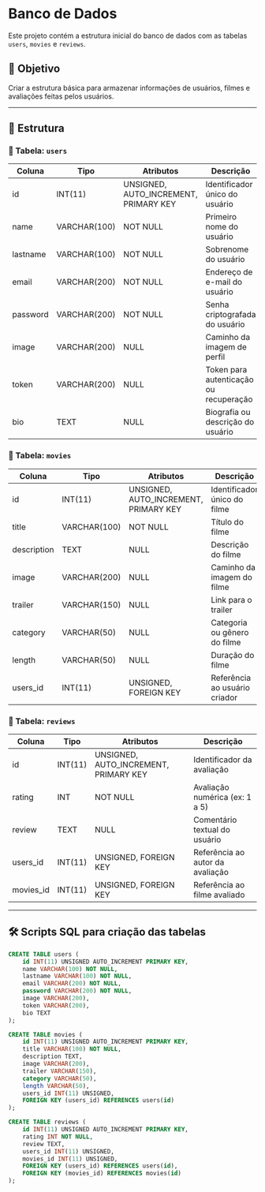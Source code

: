 # Banco de Dados

Este projeto contém a estrutura inicial do banco de dados com as tabelas `users`, `movies` e `reviews`.

## 🎯 Objetivo

Criar a estrutura básica para armazenar informações de usuários, filmes e avaliações feitas pelos usuários.

---

## 🧱 Estrutura

### 🔹 Tabela: `users`

| Coluna   | Tipo         | Atributos                    | Descrição                          |
|----------|--------------|------------------------------|------------------------------------|
| id       | INT(11)      | UNSIGNED, AUTO_INCREMENT, PRIMARY KEY | Identificador único do usuário      |
| name     | VARCHAR(100) | NOT NULL                     | Primeiro nome do usuário            |
| lastname | VARCHAR(100) | NOT NULL                     | Sobrenome do usuário                |
| email    | VARCHAR(200) | NOT NULL                     | Endereço de e-mail do usuário       |
| password | VARCHAR(200) | NOT NULL                     | Senha criptografada do usuário      |
| image    | VARCHAR(200) | NULL                         | Caminho da imagem de perfil         |
| token    | VARCHAR(200) | NULL                         | Token para autenticação ou recuperação |
| bio      | TEXT         | NULL                         | Biografia ou descrição do usuário   |

### 🔹 Tabela: `movies`

| Coluna     | Tipo         | Atributos                        | Descrição                         |
|------------|--------------|----------------------------------|-----------------------------------|
| id         | INT(11)      | UNSIGNED, AUTO_INCREMENT, PRIMARY KEY | Identificador único do filme     |
| title      | VARCHAR(100) | NOT NULL                         | Título do filme                   |
| description| TEXT         | NULL                             | Descrição do filme                |
| image      | VARCHAR(200) | NULL                             | Caminho da imagem do filme        |
| trailer    | VARCHAR(150) | NULL                             | Link para o trailer               |
| category   | VARCHAR(50)  | NULL                             | Categoria ou gênero do filme      |
| length     | VARCHAR(50)  | NULL                             | Duração do filme                  |
| users_id   | INT(11)      | UNSIGNED, FOREIGN KEY            | Referência ao usuário criador     |

### 🔹 Tabela: `reviews`

| Coluna     | Tipo         | Atributos                        | Descrição                              |
|------------|--------------|----------------------------------|----------------------------------------|
| id         | INT(11)      | UNSIGNED, AUTO_INCREMENT, PRIMARY KEY | Identificador da avaliação           |
| rating     | INT          | NOT NULL                         | Avaliação numérica (ex: 1 a 5)         |
| review     | TEXT         | NULL                             | Comentário textual do usuário          |
| users_id   | INT(11)      | UNSIGNED, FOREIGN KEY            | Referência ao autor da avaliação       |
| movies_id  | INT(11)      | UNSIGNED, FOREIGN KEY            | Referência ao filme avaliado           |

---

## 🛠️ Scripts SQL para criação das tabelas

```sql
CREATE TABLE users (
    id INT(11) UNSIGNED AUTO_INCREMENT PRIMARY KEY,
    name VARCHAR(100) NOT NULL,
    lastname VARCHAR(100) NOT NULL,
    email VARCHAR(200) NOT NULL,
    password VARCHAR(200) NOT NULL,
    image VARCHAR(200),
    token VARCHAR(200),
    bio TEXT
);

CREATE TABLE movies (
    id INT(11) UNSIGNED AUTO_INCREMENT PRIMARY KEY,
    title VARCHAR(100) NOT NULL,
    description TEXT,
    image VARCHAR(200),
    trailer VARCHAR(150),
    category VARCHAR(50),
    length VARCHAR(50),
    users_id INT(11) UNSIGNED,
    FOREIGN KEY (users_id) REFERENCES users(id)
);

CREATE TABLE reviews (
    id INT(11) UNSIGNED AUTO_INCREMENT PRIMARY KEY,
    rating INT NOT NULL,
    review TEXT,
    users_id INT(11) UNSIGNED,
    movies_id INT(11) UNSIGNED,
    FOREIGN KEY (users_id) REFERENCES users(id),
    FOREIGN KEY (movies_id) REFERENCES movies(id)
);
